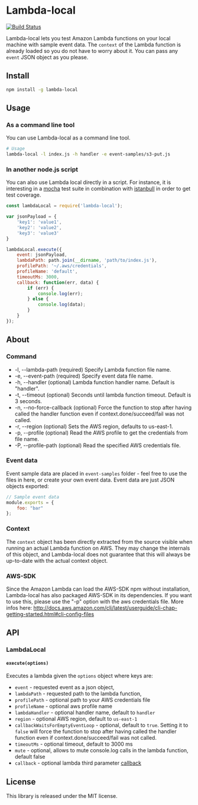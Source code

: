 # Lambda-local

[![Build Status](https://travis-ci.org/ashiina/lambda-local.svg?branch=develop)](https://travis-ci.org/ashiina/lambda-local)

Lambda-local lets you test Amazon Lambda functions on your local machine with sample event data.
The `context` of the Lambda function is already loaded so you do not have to worry about it.
You can pass any `event` JSON object as you please.

## Install

```bash
npm install -g lambda-local
```

## Usage

### As a command line tool

You can use Lambda-local as a command line tool.

```bash
# Usage
lambda-local -l index.js -h handler -e event-samples/s3-put.js
```

### In another node.js script

You can also use Lambda local directly in a script. For instance, it is interesting in a [mocha][1] test suite in combination with [istanbull][2] in order to get test coverage.

```js
const lambdaLocal = require('lambda-local');

var jsonPayload = {
    'key1': 'value1',
    'key2': 'value2',
    'key3': 'value3'
}

lambdaLocal.execute({
    event: jsonPayload,
    lambdaPath: path.join(__dirname, 'path/to/index.js'),
    profilePath: '~/.aws/credentials',
    profileName: 'default',
    timeoutMs: 3000,
    callback: function(err, data) {
        if (err) {
            console.log(err);
        } else {
            console.log(data);
        }
    }
});
```

## About

### Command
*    -l, --lambda-path <lambda index path>            (required) Specify Lambda function file name.
*    -e, --event-path <event path>                    (required) Specify event data file name.
*    -h, --handler <handler name>                     (optional) Lambda function handler name. Default is "handler".
*    -t, --timeout <timeout>                          (optional) Seconds until lambda function timeout. Default is 3 seconds.
*    -n, --no-force-callback                          (optional) Force the function to stop after having called the handler function even if context.done/succeed/fail was not called.
*    -r, --region <aws region>                        (optional) Sets the AWS region, defaults to us-east-1.
*    -p, --profile <aws profile name>                 (optional) Read the AWS profile to get the credentials from file name.
*    -P, --profile-path <aws profile name>            (optional) Read the specified AWS credentials file.

### Event data
Event sample data are placed in `event-samples` folder - feel free to use the files in here, or create your own event data.
Event data are just JSON objects exported:

```js
// Sample event data
module.exports = {
	foo: "bar"
};
```

### Context
The `context` object has been directly extracted from the source visible when running an actual Lambda function on AWS.
They may change the internals of this object, and Lambda-local does not guarantee that this will always be up-to-date with the actual context object.

### AWS-SDK
Since the Amazon Lambda can load the AWS-SDK npm without installation, Lambda-local has also packaged AWS-SDK in its dependencies.
If you want to use this, please use the "-p" option with the aws credentials file. More infos here:
http://docs.aws.amazon.com/cli/latest/userguide/cli-chap-getting-started.html#cli-config-files

## API

### LambdaLocal

#### `execute(options)`

Executes a lambda given the `options` object where keys are:
- `event` - requested event as a json object,
- `lambdaPath` - requested path to the lambda function,
- `profilePath` - optional path to your AWS credentials file
- `profileName` - optional aws profile name
- `lambdaHandler` - optional handler name, default to `handler`
- `region` - optional AWS region, default to `us-east-1`
- `callbackWaitsForEmptyEventLoop` - optional, default to `true`. Setting it to `false` will force the function to stop after having called the handler function even if context.done/succeed/fail was not called.
- `timeoutMs` - optional timeout, default to 3000 ms
- `mute` - optional, allows to mute console.log calls in the lambda function, default false
- `callback` - optional lambda third parameter [callback][3]

## License

This library is released under the MIT license.

[1]: https://mochajs.org/
[2]: http://gotwarlost.github.io/istanbul/
[3]: http://docs.aws.amazon.com/lambda/latest/dg/nodejs-prog-model-handler.html

